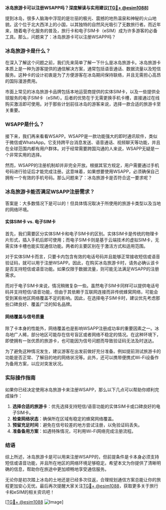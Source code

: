 **冰岛旅游卡可以注册WSAPP吗？深度解读与实用建议[[TG💪+ @esim1088](https://t.me/s/esim1088)]**

提到冰岛，很多人脑海中浮现的是壮丽的极光、震撼的地热温泉和神秘的火山地貌。这个位于北大西洋上的小国，以其独特的自然风光吸引了无数旅行者。而近年来，随着电子化服务的普及，旅行卡和电子SIM卡（eSIM）成为许多游客的必备工具。那么，问题来了：冰岛旅游卡可以注册WSAPP吗？

### 冰岛旅游卡是什么？

在深入了解这个问题之前，我们先来简单了解一下什么是冰岛旅游卡。冰岛旅游卡本质上是一种为游客提供的通信解决方案，通常包括语音通话、数据流量以及短信服务。这种卡的设计初衷是为了方便游客在冰岛期间保持联络，并且无需担心高昂的国际漫游费用。

市面上常见的冰岛旅游卡品牌包括本地运营商提供的实体SIM卡，以及一些提供全球服务的电子SIM卡（eSIM）。后者的优势在于无需更换手机卡槽，直接通过在线购买激活即可使用。对于那些计划前往冰岛的游客来说，选择一款合适的旅游卡至关重要。

### WSAPP是什么？

接下来，我们再来看看WSAPP。WSAPP是一款功能强大的即时通讯软件，类似于微信或WhatsApp。它支持跨平台消息发送、语音通话、视频聊天等功能，并且在全球范围内都有用户群体。对于经常需要跨国沟通的人来说，WSAPP无疑是一个非常实用的选择。

然而，WSAPP的注册机制却并非完全开放。根据其官方规定，用户需要通过手机号码进行验证后才能完成注册。这意味着，如果想要使用WSAPP，必须确保自己拥有一个有效的手机号码。那么问题来了：冰岛旅游卡是否符合这一要求呢？

### 冰岛旅游卡能否满足WSAPP注册需求？

答案是：大多数情况下是可以的！但具体情况取决于所使用的旅游卡类型以及当地的网络环境。

#### 实体SIM卡 vs. 电子SIM卡

首先，我们需要区分实体SIM卡和电子SIM卡的区别。实体SIM卡是传统的物理卡片形式，插入手机后即可使用；而电子SIM卡则是基于云端技术的虚拟SIM卡，无需实体卡槽也能实现通信功能。两者的主要区别在于激活方式和适用范围。

对于实体SIM卡而言，只要卡内包含有效的电话号码并且能够正常接收短信或语音验证码，就可以用于注册WSAPP。因此，在购买冰岛旅游卡时，请务必确认该卡是否支持短信或语音功能。如果仅限于数据流量，则可能无法满足WSAPP的注册需求。

而对于电子SIM卡来说，情况稍微复杂一些。虽然电子SIM卡同样可以提供电话号码并支持短信/语音功能，但由于其依赖于互联网连接而非传统蜂窝网络，可能会受到某些地区网络覆盖不足的影响。因此，在选择电子SIM卡时，建议优先考虑那些口碑良好、覆盖广泛的知名品牌。

#### 网络覆盖与信号质量

除了卡本身的性能外，网络覆盖也是影响WSAPP注册成功率的重要因素之一。冰岛地广人稀，部分地区可能存在信号盲区或者网络不稳定的情况。在这种环境下，即使拥有一张优质的旅游卡，也可能因为信号问题而导致验证码无法及时送达。

为了避免这种情况发生，建议游客在出发前做好充分准备。例如提前测试旅游卡的功能是否正常、了解目的地的网络状况等。此外，还可以携带便携式Wi-Fi设备作为备用方案，以应对突发状况。

### 实际操作指南

如果你已经决定使用冰岛旅游卡来注册WSAPP，那么以下几点可以帮助你顺利完成操作：

1. **选择合适的旅游卡**：优先选择支持短信/语音功能的实体SIM卡或口碑良好的电子SIM卡。
2. **检查网络状态**：确保所在区域有稳定的蜂窝网络覆盖。
3. **预留充足时间**：避免在信号较差的地方尝试注册，以免验证码丢失。
4. **准备备用方案**：如遇特殊情况，可利用Wi-Fi网络完成注册流程。

### 结语

综上所述，冰岛旅游卡是可以用来注册WSAPP的，但前提条件是卡本身必须支持短信或语音功能，并且所在地区的网络环境足够稳定。希望本文为你提供了清晰明确的信息，帮助你在旅途中更加顺畅地享受通信服务。

无论你是初次踏上冰岛的土地还是已经多次往返，合理规划通信方案总能让你的旅程更加安心无忧。最后再次提醒大家关注[TG💪+ @esim1088](https://t.me/s/esim1088)，获取更多关于旅行卡和eSIM的相关资讯吧！

[[TG💪+ @esim1088](https://t.me/s/esim1088) ![Image](https://i.postimg.cc/4NQfJmqS/Snipaste-2025-05-13-00-14-12.png)]